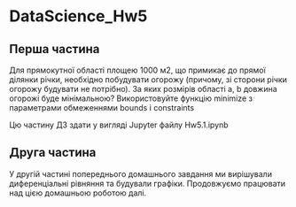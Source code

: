 # DataScience_Hw5
## Перша частина

Для прямокутної області площею 1000 м2, що примикає до прямої ділянки річки, необхідно побудувати огорожу (причому, зі сторони річки огорожу будувати не потрібно). За яких розмірів області a, b довжина огорожі буде мінімальною? Використовуйте функцію minimize з параметрами обмеженнями bounds і constraints

Цю частину ДЗ здати у вигляді Jupyter файлу Hw5.1.ipynb

## Друга частина

У другій частині попереднього домашнього завдання ми вирішували диференціальні рівняння та будували графіки. Продовжуємо працювати над цією домашньою роботою далі.
